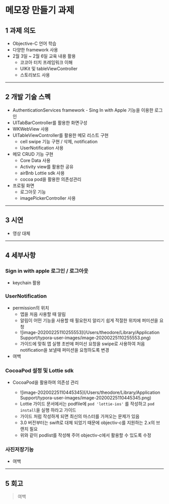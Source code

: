 # 메모장 만들기 과제

## 1 과제 의도

- Objective-C 언어 학습
- 다양한 framework 사용
- 2월 3일 ~ 2월 6일 교육 내용 활용
  - 코코아 터치 프레임워크 이해
  - UIKit 및 tableViewController
  - 스토리보드 사용

---



## 2 개발 기술 스펙

- AuthenticationServices framework - Sing In with Apple 기능을 이용한 로그인
- UITabBarController를 활용한 화면구성
- WKWebView 사용
- UITableViewController를 활용한 메모 리스트 구현
  - cell swipe 기능 구현 / 삭제, notification
  - UserNotification 사용
- 메모 CRUD 기능 구현
  - Core Data 사용
  - Activity view를 활용한 공유
  - airBnb Lottie sdk 사용
  - cocoa pod을 활용한 의존성관리
- 프로필 화면
  - 로그아웃 기능
  - imagePickerController 사용

---



## 3 시연

- 영상 대체

---



##  4 세부사항

### Sign in with apple 로그인 / 로그아웃

- keychain 활용

### UserNotification

- permission의 위치
  - 앱을 처음 사용할 때 알림
  - 알림이 어떤 기능을 사용할 때 필요한지 알리기 쉽게 적절한 위치에 퍼미션을 요청
  - ![image-20200225110255553](/Users/theodore/Library/Application Support/typora-user-images/image-20200225110255553.png)
  - 가이드에 맞춰 앱 실행 초반에 퍼미선 요청을 swipe로 사용하여 처음 notification을 보낼때 퍼미션을 요청하도록 변경
- 여백



### CocoaPod 설정 및 Lottie sdk

- CocoaPod을 활용하여 의존성 관리

  - ![image-20200225110445345](/Users/theodore/Library/Application Support/typora-user-images/image-20200225110445345.png)
  - Lottie 가이드 문서에서는 podfile에 `pod 'lottie-ios'` 를 작성하고 `pod install`을 실행 하라고 가이드
  - 가이드 처럼 작성하게 되면 최신의 마스터를 가져오는 문제가 있음
  - 3.0 버전부터는 swift로 대체 되었기 때문에 objectiv-c를 지원하는 2.x의 브랜치 필요
  - 위와 같이 podlist를 작성해 주어 objectiv-c에서 활용할 수 있도록 수정

  

### 사진저장기능

- 여백

---



## 5 회고

> 여백



